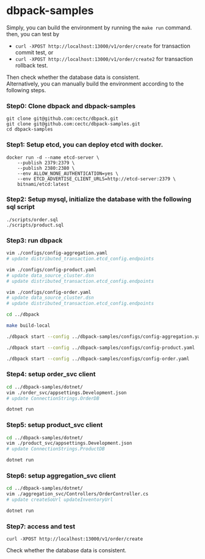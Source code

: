 # dbpack-samples

Simply, you can build the environment by running the `make run` command. then, you can test by
- `curl -XPOST http://localhost:13000/v1/order/create` for transaction commit test, or
- `curl -XPOST http://localhost:13000/v1/order/create2` for transaction rollback test.

Then check whether the database data is consistent.  
Alternatively, you can manually build the environment according to the following steps.

### Step0: Clone dbpack and dbpack-samples
```shell
git clone git@github.com:cectc/dbpack.git
git clone git@github.com:cectc/dbpack-samples.git
cd dbpack-samples
```

### Step1: Setup etcd, you can deploy etcd with docker.
```shell
docker run -d --name etcd-server \
    --publish 2379:2379 \
    --publish 2380:2380 \
    --env ALLOW_NONE_AUTHENTICATION=yes \
    --env ETCD_ADVERTISE_CLIENT_URLS=http://etcd-server:2379 \
    bitnami/etcd:latest
```

### Step2: Setup mysql, initialize the database with the following sql script
```
./scripts/order.sql
./scripts/product.sql
```

### Step3: run dbpack
```bash
vim ./configs/config-aggregation.yaml
# update distributed_transaction.etcd_config.endpoints

vim ./configs/config-product.yaml
# update data_source_cluster.dsn
# update distributed_transaction.etcd_config.endpoints

vim ./configs/config-order.yaml
# update data_source_cluster.dsn
# update distributed_transaction.etcd_config.endpoints

cd ../dbpack

make build-local

./dbpack start --config ../dbpack-samples/configs/config-aggregation.yaml

./dbpack start --config ../dbpack-samples/configs/config-product.yaml

./dbpack start --config ../dbpack-samples/configs/config-order.yaml
```

### Step4: setup order_svc client
```bash
cd ../dbpack-samples/dotnet/
vim ./order_svc/appsettings.Development.json
# update ConnectionStrings.OrderDB

dotnet run
```

### Step5: setup product_svc client
```bash
cd ../dbpack-samples/dotnet/
vim ./product_svc/appsettings.Development.json
# update ConnectionStrings.ProductDB

dotnet run
```

### Step6: setup aggregation_svc client
```bash
cd ../dbpack-samples/dotnet/
vim ./aggregation_svc/Controllers/OrderController.cs
# update createSoUrl updateInventoryUrl

dotnet run
```

### Step7: access and test
```
curl -XPOST http://localhost:13000/v1/order/create
```
Check whether the database data is consistent.
